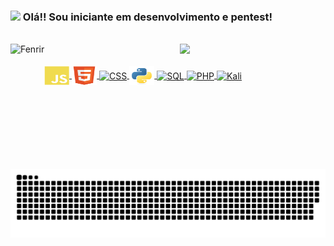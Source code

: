 ### <img height="30" src="https://cdn.jsdelivr.net/gh/devicons/devicon/icons/bash/bash-original.svg"/> Olá!! Sou iniciante em desenvolvimento e pentest!<br> 
<div style="display: inline_block"><br>

<div align="center">
  <a href="https://github.com/FenrirTG1">
  <img align="left" alt="Fenrir" height="200" src="https://user-images.githubusercontent.com/100157600/155187974-02db428e-8c79-4341-ad55-348e8c485ea5.gif"/>
  <img height="200" src="https://github-readme-stats.vercel.app/api?username=FenrirTG1&show_icons=true&theme=radical&include_all_commits=true&count_private=true"/>
  <!--<img height="180em" src="https://github-readme-stats.vercel.app/api/top-langs/?username=FenrirTG1&layout=compact&langs_count=7&theme=radical"/> -->
     </div>
  </div>
  <div style="display: inline_block"><br>
   <img align="center" alt="Js" height="30" width="40" src="https://raw.githubusercontent.com/devicons/devicon/master/icons/javascript/javascript-plain.svg">
  <img align="center" alt="HTML" height="30" width="40" src="https://raw.githubusercontent.com/devicons/devicon/master/icons/html5/html5-original.svg">
  <img align="center" alt="CSS" height="30" width="40" src="https://cdn.jsdelivr.net/gh/devicons/devicon/icons/css3/css3-original.svg">
  <img align="center" alt="Python" height="30" width="40" src="https://raw.githubusercontent.com/devicons/devicon/master/icons/python/python-original.svg">
  <img align="center" alt="SQL" height="30" width="40" src="https://cdn.jsdelivr.net/gh/devicons/devicon/icons/mysql/mysql-original.svg">
  <img align="center" alt="PHP" height="30" width="40" src="https://cdn.jsdelivr.net/gh/devicons/devicon/icons/php/php-plain.svg">
  <img align="center" alt="Kali" height="30" width="40" src="https://img.icons8.com/color/48/000000/kali-linux.png">
  
   ![Snake animation](https://github.com/FenrirTG1/FenrirTG1/blob/output/github-contribution-grid-snake.svg)
    
  </div>
